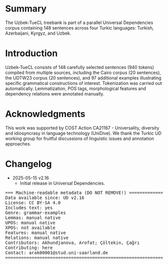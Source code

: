 # Summary

The Uzbek-TueCL treebank is part of a parallel Universal Dependencies corpus containing 148 sentences across four Turkic languages: Turkish, Azerbaijani, Kyrgyz, and Uzbek.


# Introduction

Uzbek-TueCL consists of 148 carefully selected sentences (940 tokens) compiled from multiple sources, including the Cairo corpus (20 sentences), the UDTW23 corpus (20 sentences), and 97 additional examples illustrating specific grammatical constructions of interest. Tokenization was carried out automatically. Lemmatization, POS tags, morphological features and dependency relations were annotated manually.


# Acknowledgments

This work was supported by COST Action CA21167 - Universality, diversity and idiosyncrasy in language technology (UniDive). We thank the Turkic UD working group for fruitful discussions of linguistic issues and annotation approaches.


# Changelog

* 2025-05-15 v2.16
  * Initial release in Universal Dependencies.


<pre>
=== Machine-readable metadata (DO NOT REMOVE!) ================================
Data available since: UD v2.16
License: CC BY-SA 4.0
Includes text: yes
Genre: grammar-examples
Lemmas: manual native
UPOS: manual native
XPOS: not available
Features: manual native
Relations: manual native
Contributors: Akhundjanova, Arofat; Çöltekin, Çağrı
Contributing: here
Contact: arak00001@stud.uni-saarland.de
===============================================================================
</pre>

